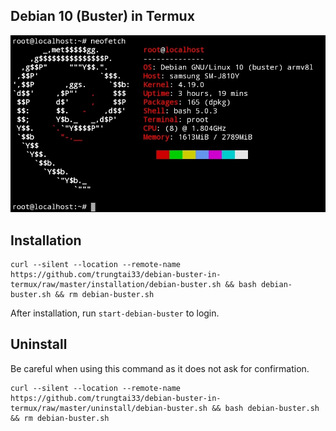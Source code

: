 ## Debian 10 (Buster) in Termux
![image](image/debian-buster.png)
## Installation
```
curl --silent --location --remote-name https://github.com/trungtai33/debian-buster-in-termux/raw/master/installation/debian-buster.sh && bash debian-buster.sh && rm debian-buster.sh
```
After installation, run ```start-debian-buster``` to login.
## Uninstall
Be careful when using this command as it does not ask for confirmation.
```
curl --silent --location --remote-name https://github.com/trungtai33/debian-buster-in-termux/raw/master/uninstall/debian-buster.sh && bash debian-buster.sh && rm debian-buster.sh
```

